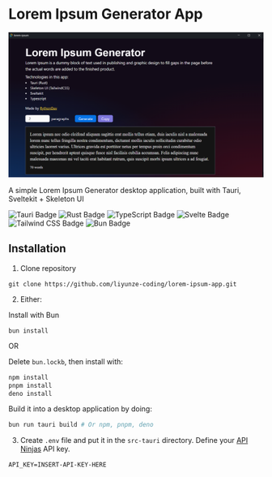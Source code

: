 # Lorem Ipsum Generator App

![alt text](preview.png)

A simple Lorem Ipsum Generator desktop application, built with Tauri, Sveltekit + Skeleton UI 

![Tauri Badge](https://img.shields.io/badge/Tauri-24C8D8?logo=tauri&logoColor=fff&style=for-the-badge)
![Rust Badge](https://img.shields.io/badge/Rust-000?logo=rust&logoColor=fff&style=for-the-badge)
![TypeScript Badge](https://img.shields.io/badge/TypeScript-3178C6?logo=typescript&logoColor=fff&style=for-the-badge)
![Svelte Badge](https://img.shields.io/badge/Svelte-FF3E00?logo=svelte&logoColor=fff&style=for-the-badge)
![Tailwind CSS Badge](https://img.shields.io/badge/Tailwind%20CSS-06B6D4?logo=tailwindcss&logoColor=fff&style=for-the-badge)
![Bun Badge](https://img.shields.io/badge/Bun-000?logo=bun&logoColor=fff&style=for-the-badge)

## Installation

1. Clone repository

```
git clone https://github.com/liyunze-coding/lorem-ipsum-app.git
```

2. Either:

Install with Bun

```
bun install
```

OR

Delete `bun.lockb`, then install with:
```
npm install
pnpm install
deno install
```

Build it into a desktop application by doing:

```py
bun run tauri build # Or npm, pnpm, deno
```

3. Create `.env` file and put it in the `src-tauri` directory. Define your [API Ninjas](https://api-ninjas.com/api/loremipsum) API key.

```
API_KEY=INSERT-API-KEY-HERE
```